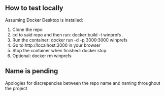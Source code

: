 ## How to test locally
Assuming Docker Desktop is installed:

1) Clone the repo
2) cd to said repo and then run: docker build -t winprefs .
3) Run the container: docker run -d -p 3000:3000 winprefs
4) Go to http://localhost:3000 in your browser
5) Stop the container when finished: docker stop <winprefs>
6) Optional: docker rm winprefs

## Name is pending
Apologies for discrepencies between the repo name and naming throughout the project
